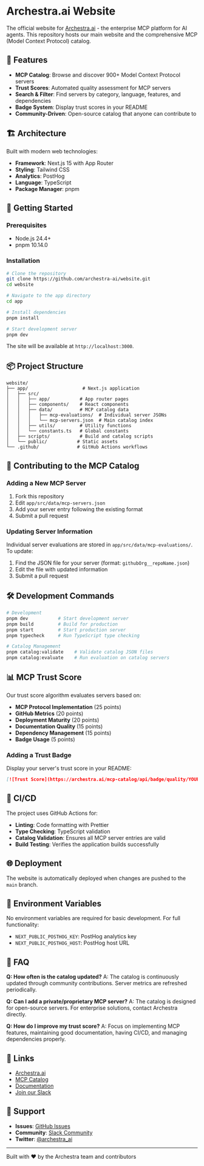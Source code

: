 # Archestra.ai Website

The official website for [Archestra.ai](https://archestra.ai) - the enterprise MCP platform for AI agents. This repository hosts our main website and the comprehensive MCP (Model Context Protocol) catalog.

## 🌟 Features

- **MCP Catalog**: Browse and discover 900+ Model Context Protocol servers
- **Trust Scores**: Automated quality assessment for MCP servers
- **Search & Filter**: Find servers by category, language, features, and dependencies
- **Badge System**: Display trust scores in your README
- **Community-Driven**: Open-source catalog that anyone can contribute to

## 🏗️ Architecture

Built with modern web technologies:

- **Framework**: Next.js 15 with App Router
- **Styling**: Tailwind CSS
- **Analytics**: PostHog
- **Language**: TypeScript
- **Package Manager**: pnpm

## 🚀 Getting Started

### Prerequisites

- Node.js 24.4+
- pnpm 10.14.0

### Installation

```bash
# Clone the repository
git clone https://github.com/archestra-ai/website.git
cd website

# Navigate to the app directory
cd app

# Install dependencies
pnpm install

# Start development server
pnpm dev
```

The site will be available at `http://localhost:3000`.

## 📦 Project Structure

```
website/
├── app/                    # Next.js application
│   ├── src/
│   │   ├── app/           # App router pages
│   │   ├── components/    # React components
│   │   ├── data/          # MCP catalog data
│   │   │   ├── mcp-evaluations/  # Individual server JSONs
│   │   │   └── mcp-servers.json  # Main catalog index
│   │   ├── utils/         # Utility functions
│   │   └── constants.ts   # Global constants
│   ├── scripts/           # Build and catalog scripts
│   └── public/           # Static assets
└── .github/              # GitHub Actions workflows
```

## 🤝 Contributing to the MCP Catalog

### Adding a New MCP Server

1. Fork this repository
2. Edit `app/src/data/mcp-servers.json`
3. Add your server entry following the existing format
4. Submit a pull request

### Updating Server Information

Individual server evaluations are stored in `app/src/data/mcp-evaluations/`. To update:

1. Find the JSON file for your server (format: `githubOrg__repoName.json`)
2. Edit the file with updated information
3. Submit a pull request

## 🛠️ Development Commands

```bash
# Development
pnpm dev           # Start development server
pnpm build         # Build for production
pnpm start         # Start production server
pnpm typecheck     # Run TypeScript type checking

# Catalog Management
pnpm catalog:validate    # Validate catalog JSON files
pnpm catalog:evaluate    # Run evaluation on catalog servers
```

## 📊 MCP Trust Score

Our trust score algorithm evaluates servers based on:

- **MCP Protocol Implementation** (25 points)
- **GitHub Metrics** (20 points)
- **Deployment Maturity** (20 points)
- **Documentation Quality** (15 points)
- **Dependency Management** (15 points)
- **Badge Usage** (5 points)

### Adding a Trust Badge

Display your server's trust score in your README:

```markdown
[![Trust Score](https://archestra.ai/mcp-catalog/api/badge/quality/YOUR-ORG/YOUR-REPO)](https://archestra.ai/mcp-catalog/YOUR-ORG__YOUR-REPO)
```

## 🔄 CI/CD

The project uses GitHub Actions for:

- **Linting**: Code formatting with Prettier
- **Type Checking**: TypeScript validation
- **Catalog Validation**: Ensures all MCP server entries are valid
- **Build Testing**: Verifies the application builds successfully

## 🌐 Deployment

The website is automatically deployed when changes are pushed to the `main` branch.

## 📝 Environment Variables

No environment variables are required for basic development. For full functionality:

- `NEXT_PUBLIC_POSTHOG_KEY`: PostHog analytics key
- `NEXT_PUBLIC_POSTHOG_HOST`: PostHog host URL

## 🤔 FAQ

**Q: How often is the catalog updated?**
A: The catalog is continuously updated through community contributions. Server metrics are refreshed periodically.

**Q: Can I add a private/proprietary MCP server?**
A: The catalog is designed for open-source servers. For enterprise solutions, contact Archestra directly.

**Q: How do I improve my trust score?**
A: Focus on implementing MCP features, maintaining good documentation, having CI/CD, and managing dependencies properly.

## 🔗 Links

- [Archestra.ai](https://archestra.ai)
- [MCP Catalog](https://archestra.ai/mcp-catalog)
- [Documentation](https://archestra.ai/docs)
- [Join our Slack](https://join.slack.com/t/archestracommunity/shared_invite/zt-39yk4skox-zBF1NoJ9u4t59OU8XxQChg)

## 💬 Support

- **Issues**: [GitHub Issues](https://github.com/archestra-ai/website/issues)
- **Community**: [Slack Community](https://join.slack.com/t/archestracommunity/shared_invite/zt-39yk4skox-zBF1NoJ9u4t59OU8XxQChg)
- **Twitter**: [@archestra_ai](https://twitter.com/archestra_ai)

---

Built with ❤️ by the Archestra team and contributors
